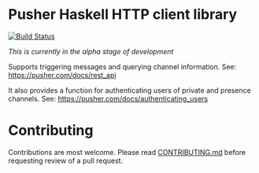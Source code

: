 # Pusher Haskell HTTP client library

[![Build Status](https://travis-ci.org/pusher-community/pusher-http-haskell.svg?branch=master)](https://travis-ci.org/pusher-community/pusher-http-haskell)

*This is currently in the alpha stage of development*

Supports triggering messages and querying channel information.
See: https://pusher.com/docs/rest_api

It also provides a function for authenticating users of private and presence
channels. See: https://pusher.com/docs/authenticating_users

# Contributing

Contributions are most welcome. Please read [CONTRIBUTING.md](CONTRIBUTING.md)
before requesting review of a pull request.
